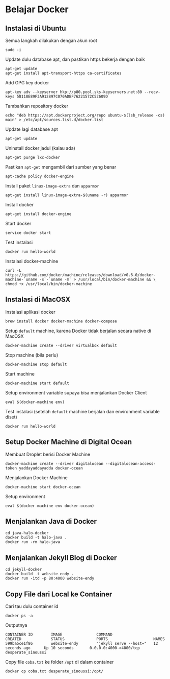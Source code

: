 # Belajar Docker #

## Instalasi di Ubuntu ##

Semua langkah dilakukan dengan akun root

```
sudo -i
```

Update dulu database apt, dan pastikan https bekerja dengan baik

```
apt-get update
apt-get install apt-transport-https ca-certificates
```

Add GPG key docker

```
apt-key adv --keyserver hkp://p80.pool.sks-keyservers.net:80 --recv-keys 58118E89F3A912897C070ADBF76221572C52609D
```

Tambahkan repository docker

```
echo "deb https://apt.dockerproject.org/repo ubuntu-$(lsb_release -cs) main" > /etc/apt/sources.list.d/docker.list
```

Update lagi database apt

```
apt-get update
```

Uninstall docker jadul (kalau ada)

```
apt-get purge lxc-docker
```

Pastikan `apt-get` mengambil dari sumber yang benar

```
apt-cache policy docker-engine
```

Install paket `linux-image-extra` dan `apparmor`

```
apt-get install linux-image-extra-$(uname -r) apparmor
```

Install docker

```
apt-get install docker-engine
```

Start docker

```
service docker start
```

Test instalasi

```
docker run hello-world
```

Instalasi docker-machine

```
curl -L https://github.com/docker/machine/releases/download/v0.6.0/docker-machine-`uname -s`-`uname -m` > /usr/local/bin/docker-machine && \
chmod +x /usr/local/bin/docker-machine
```


## Instalasi di MacOSX ##

Instalasi aplikasi docker

```
brew install docker docker-machine docker-compose
```

Setup `default` machine, karena Docker tidak berjalan secara native di MacOSX

```
docker-machine create --driver virtualbox default
```

Stop machine (bila perlu)

```
docker-machine stop default
```

Start machine

```
docker-machine start default
```

Setup environment variable supaya bisa menjalankan Docker Client

```
eval $(docker-machine env)
```

Test instalasi (setelah `default` machine berjalan dan environment variable diset)

```
docker run hello-world
```

## Setup Docker Machine di Digital Ocean ##

Membuat Droplet berisi Docker Machine

```
docker-machine create --driver digitalocean --digitalocean-access-token yaddayaddayadda docker-ocean
```

Menjalankan Docker Machine

```
docker-machine start docker-ocean
```

Setup environment

```
eval $(docker-machine env docker-ocean)
```

## Menjalankan Java di Docker ##

```
cd java-halo-docker
docker build -t halo-java .
docker run -rm halo-java
```

## Menjalankan Jekyll Blog di Docker ##

```
cd jekyll-docker
docker build -t website-endy .
docker run -itd -p 80:4000 website-endy
```

## Copy File dari Local ke Container ##

Cari tau dulu container id

```
docker ps -a
```

Outputnya

```
CONTAINER ID        IMAGE               COMMAND                  CREATED             STATUS              PORTS                    NAMES
599ba5ce1f86        website-endy        "jekyll serve --host="   12 seconds ago      Up 10 seconds       0.0.0.0:4000->4000/tcp   desperate_sinoussi
```

Copy file `coba.txt` ke folder `/opt` di dalam container

```
docker cp coba.txt desperate_sinoussi:/opt/
```



